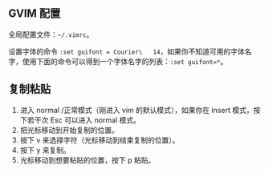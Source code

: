 ## GVIM 配置

全局配置文件：`~/.vimrc`。

设置字体的命令 `:set guifont = Courier\   14`，如果你不知道可用的字体名字，使用下面的命令可以得到一个字体名字的列表：`:set guifont=*`。

## 复制粘贴

1. 进入 normal /正常模式（刚进入 vim 的默认模式），如果你在 insert 模式，按下若干次 Esc 可以进入 normal 模式。
2. 把光标移动到开始复制的位置。
3. 按下 v 来选择字符（光标移动到结束复制的位置）。
4. 按下 y 来复制。
5. 光标移动到想要粘贴的位置，按下 p 粘贴。
